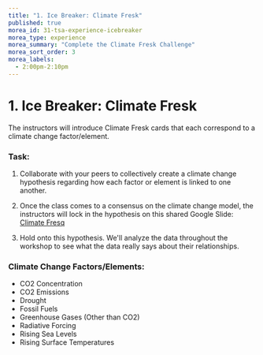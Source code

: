 ```yaml
---
title: "1. Ice Breaker: Climate Fresk"
published: true
morea_id: 31-tsa-experience-icebreaker
morea_type: experience
morea_summary: "Complete the Climate Fresk Challenge"
morea_sort_order: 3
morea_labels:
  - 2:00pm-2:10pm
---
```


# 1. Ice Breaker: Climate Fresk

The instructors will introduce Climate Fresk cards that each correspond to a climate change factor/element.
 
### Task: 

1. Collaborate with your peers to collectively create a climate change hypothesis regarding how each factor or element is linked to one another. 

2. Once the class comes to a consensus on the climate change model, the instructors will lock in the hypothesis on this shared Google Slide: [Climate Fresq](https://docs.google.com/presentation/d/13LXlBwBo1M4IRdF3K1uq5_U_FXInqP216wlHB8ESqcM/edit?usp=sharing) 
 
3. Hold onto this hypothesis. We'll analyze the data throughout the workshop to see what the data really says about their relationships. 

### Climate Change Factors/Elements:

* CO2 Concentration
* CO2 Emissions
* Drought
* Fossil Fuels
* Greenhouse Gases (Other than CO2)
* Radiative Forcing
* Rising Sea Levels
* Rising Surface Temperatures

